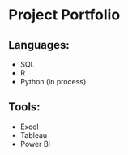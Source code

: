 # Project Portfolio

## Languages:
- SQL 
- R 
- Python (in process)  

## Tools:
- Excel 
- Tableau
- Power BI
